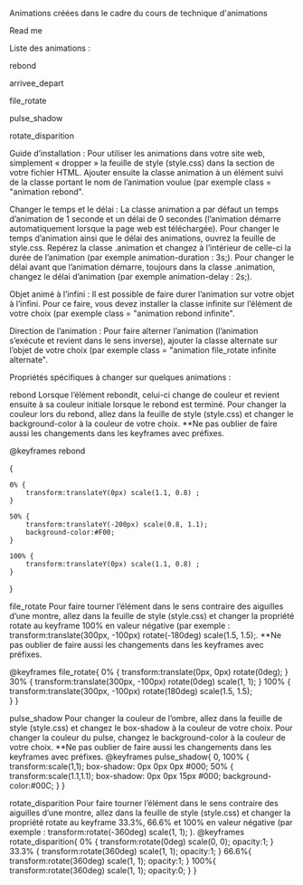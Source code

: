 Animations créées dans le cadre du cours de technique d'animations

Read me

Liste des animations :

rebond

arrivee_depart

file_rotate

pulse_shadow

rotate_disparition

Guide d’installation :
Pour utiliser les animations dans votre site web, simplement « dropper » la feuille de style (style.css) dans la section <head> de votre fichier HTML.
Ajouter ensuite la classe animation à un élément suivi de la classe portant le nom de l’animation voulue (par exemple class = "animation rebond".

Changer le temps et le délai :
La classe animation a par défaut un temps d’animation de 1 seconde et un délai de 0 secondes (l’animation démarre automatiquement lorsque la page web est téléchargée). Pour changer le temps d’animation ainsi que le délai des animations, ouvrez la feuille de style.css. Repérez la classe .animation et changez à l’intérieur de celle-ci la durée de l’animation (par exemple animation-duration : 3s;). Pour changer le délai avant que l’animation démarre, toujours dans la classe .animation, changez le délai d’animation (par exemple animation-delay : 2s;).

Objet animé à l’infini :
Il est possible de faire durer l’animation sur votre objet à l’infini. Pour ce faire, vous devez installer la classe infinite sur l’élément de votre choix (par exemple class = "animation rebond infinite".

Direction de l’animation :
Pour faire alterner l’animation (l’animation s’exécute et revient dans le sens inverse), ajouter la classe alternate sur l’objet de votre choix (par exemple class = "animation file_rotate infinite alternate".

Propriétés spécifiques à changer sur quelques animations :

rebond
Lorsque l’élément rebondit, celui-ci change de couleur et revient ensuite à sa couleur initiale lorsque le rebond est terminé. Pour changer la couleur lors du rebond, allez dans la feuille de style (style.css) et changer le background-color à la couleur de votre choix. **Ne pas oublier de faire aussi les changements dans les keyframes avec préfixes.

@keyframes rebond

{
	
	0% {
		transform:translateY(0px) scale(1.1, 0.8) ;	
	}
	
	50% {
		transform:translateY(-200px) scale(0.8, 1.1);
		background-color:#F00;	
	}
	
	100% {
		transform:translateY(0px) scale(1.1, 0.8) ;	
	}

}

file_rotate
Pour faire tourner l’élément dans le sens contraire des aiguilles d’une montre, allez dans la feuille de style (style.css) et changer la propriété rotate au keyframe 100% en valeur négative (par exemple : transform:translate(300px, -100px) rotate(-180deg) scale(1.5, 1.5);. **Ne pas oublier de faire aussi les changements dans les keyframes avec préfixes.

@keyframes file_rotate{
	0% {
		transform:translate(0px, 0px) rotate(0deg);	
	}
	30% {
		transform:translate(300px, -100px) rotate(0deg) scale(1, 1);
	}
	100% {
		transform:translate(300px, -100px) rotate(180deg) scale(1.5, 1.5);	
	}
}

pulse_shadow
Pour changer la couleur de l’ombre, allez dans la feuille de style (style.css) et changez le box-shadow à la couleur de votre choix. Pour changer la couleur du pulse, changez le background-color à la couleur de votre choix. **Ne pas oublier de faire aussi les changements dans les keyframes avec préfixes.
@keyframes pulse_shadow{
	0, 100% {
		transform:scale(1,1);
		box-shadow: 0px 0px 0px #000;
	50% {
		transform:scale(1.1,1.1);
		box-shadow: 0px 0px 15px #000;
		background-color:#00C;
	}
}

rotate_disparition
Pour faire tourner l’élément dans le sens contraire des aiguilles d’une montre, allez dans la feuille de style (style.css) et changer la propriété rotate au keyframe 33.3%, 66.6% et 100%  en valeur négative (par exemple : transform:rotate(-360deg) scale(1, 1); ).
@keyframes rotate_disparition{
	0% {
		transform:rotate(0deg) scale(0, 0);
		opacity:1;
	}
	33.3% {
		transform:rotate(360deg) scale(1, 1);
		opacity:1;
	}
	66.6%{
		transform:rotate(360deg) scale(1, 1);
		opacity:1;
	}
	100%{
		transform:rotate(360deg) scale(1, 1);
		opacity:0;
	}
}
